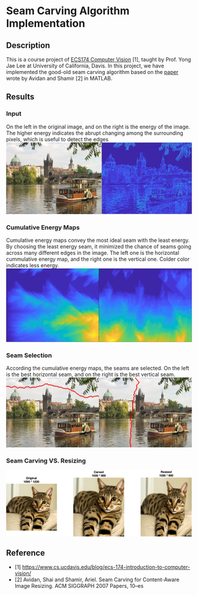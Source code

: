 # Seam Carving Algorithm Implementation

## Description

This is a course project of [ECS174 Computer Vision](https://www.cs.ucdavis.edu/blog/ecs-174-introduction-to-computer-vision/) [1], taught by Prof. Yong Jae Lee at University of California, Davis. In this project, we have implemented the good-old seam carving algorithm based on the [paper](http://graphics.cs.cmu.edu/courses/15-463/2013_fall/hw/proj3-seamcarving/imret.pdf) wrote by Avidan and Shamir [2] in MATLAB.

## Results

### Input

On the left in the original image, and on the right is the energy of the image. The higher energy indicates the abrupt changing among the surrounding pixels, which is useful to detect the edges
![prague](/img/1.jpg)

### Cumulative Energy Maps

Cumulative energy maps convey the most ideal seam with the least energy. By choosing the least energy seam, it minimized the chance of seams going across many different edges in the image. The left one is the horizontal cummulative energy map, and the right one is the vertical one. Colder color indicates less energy.
![cem](/img/2.jpg)

### Seam Selection

According the cumulative energy maps, the seams are selected. On the left is the best horizontal seam, and on the right is the best vertical seam.
![cem](/img/3.jpg)

### Seam Carving VS. Resizing

![cem](/img/myOutput_cat.png)

## Reference

- [1] https://www.cs.ucdavis.edu/blog/ecs-174-introduction-to-computer-vision/
- [2] Avidan, Shai and Shamir, Ariel. Seam Carving for Content-Aware Image Resizing. ACM SIGGRAPH 2007 Papers, 10–es